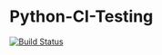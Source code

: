 # Python-CI-Testing

[![Build Status](https://travis-ci.org/jforster9/Python-CI-Testing.svg)](https://travis-ci.orv/jforster9/Python-CI-Testing)
